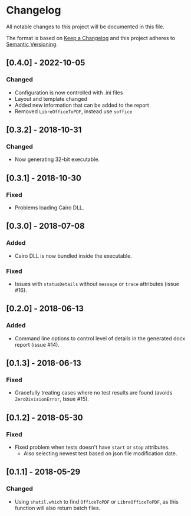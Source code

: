 # Changelog
All notable changes to this project will be documented in this file.

The format is based on [Keep a Changelog](http://keepachangelog.com/en/1.0.0/)
and this project adheres to [Semantic Versioning](http://semver.org/spec/v2.0.0.html).

## [0.4.0] - 2022-10-05
### Changed
- Configuration is now controlled with .ini files
- Layout and template changed
- Added new information that can be added to the report
- Removed `LibreOfficeToPDF`, instead use `soffice`

## [0.3.2] - 2018-10-31
### Changed
- Now generating 32-bit executable.

## [0.3.1] - 2018-10-30
### Fixed
- Problems loading Cairo DLL.

## [0.3.0] - 2018-07-08
### Added 
- Cairo DLL is now bundled inside the executable.
### Fixed
- Issues with `statusDetails` without `message` or `trace` attributes (issue #16).

## [0.2.0] - 2018-06-13
### Added
- Command line options to control level of details in the generated docx report (issue #14).

## [0.1.3] - 2018-06-13
### Fixed
- Gracefully treating cases where no test results are found (avoids `ZeroDivisionError`, Issue #15).

## [0.1.2] - 2018-05-30
### Fixed
- Fixed problem when tests doesn't have `start` or `stop` attributes.
  - Also selecting newest test based on json file modification date.

## [0.1.1] - 2018-05-29
### Changed
- Using `shutil.which` to find `OfficeToPDF` or `LibreOfficeToPDF`, as this function will also return batch files.

